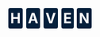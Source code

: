 <html>
<style>
    h1 {
        /* background-color: black; */
    }
    span {
        background-color: #05203C;
        color: white;
        padding: 4px;
        border-radius: 4px;
    }
</style>    
<h1>
    <span>H</span>
    <span>A</span>
    <span>V</span>
    <span>E</span>
    <span>N</span>

</h1>
</html>